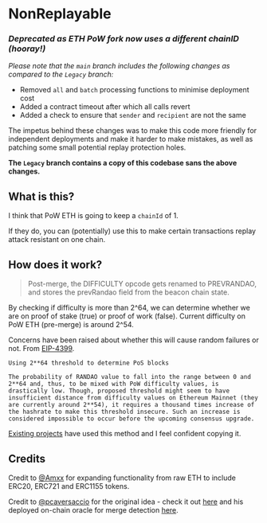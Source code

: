 # NonReplayable

### *Deprecated as ETH PoW fork now uses a different chainID (hooray!)*

*Please note that the `main` branch includes the following changes as compared to the `Legacy` branch:*
- Removed `all` and `batch` processing functions to minimise deployment cost
- Added a contract timeout after which all calls revert
- Added a check to ensure that `sender` and `recipient` are not the same

The impetus behind these changes was to make this code more friendly for independent deployments and make it harder to make mistakes, as well as patching some small potential replay protection holes.

**The `Legacy` branch contains a copy of this codebase sans the above changes.**

## What is this?

I think that PoW ETH is going to keep a `chainId` of 1.

If they do, you can (potentially) use this to make certain transactions replay attack resistant on one chain.

## How does it work?

> Post-merge, the DIFFICULTY opcode gets renamed to PREVRANDAO, and stores the prevRandao field from the beacon chain state.

By checking if difficulty is more than 2^64, we can determine whether we are on proof of stake (true) or proof of work (false). Current difficulty on PoW ETH (pre-merge) is around 2^54.

Concerns have been raised about whether this will cause random failures or not. From [EIP-4399](https://eips.ethereum.org/EIPS/eip-4399#definitions).

```
Using 2**64 threshold to determine PoS blocks

The probability of RANDAO value to fall into the range between 0 and 2**64 and, thus, to be mixed with PoW difficulty values, is drastically low. Though, proposed threshold might seem to have insufficient distance from difficulty values on Ethereum Mainnet (they are currently around 2**54), it requires a thousand times increase of the hashrate to make this threshold insecure. Such an increase is considered impossible to occur before the upcoming consensus upgrade.
```

[Existing projects](https://gist.github.com/m1guelpf/6d09b85d70a1dfd00d394b2acf789eeb) have used this method and I feel confident copying it.

## Credits

Credit to [@Amxx](https://github.com/Amxx) for expanding functionality from raw ETH to include ERC20, ERC721 and ERC1155 tokens. 

Credit to [@pcaversaccio](https://github.com/pcaversaccio) for the original idea - check it out [here](https://gist.github.com/pcaversaccio/87b4666b2131ad950bf9ee97573447be) and his deployed on-chain oracle for merge detection [here](https://etherscan.io/address/0x17fef0d05ffed818af08ae00bec06b65c4319618).
